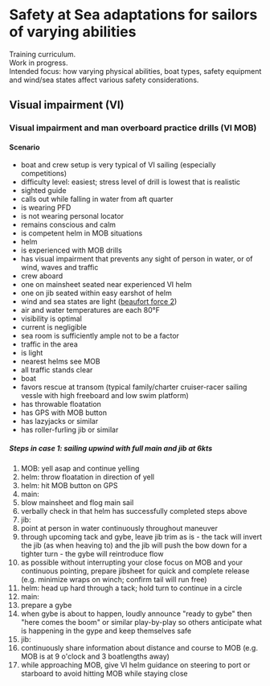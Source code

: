 # Safety at Sea adaptations for sailors of varying abilities

Training curriculum.  
Work in progress.  
Intended focus: how varying physical abilities, boat types, safety equipment and wind/sea states affect various safety considerations.

## Visual impairment (VI)

### Visual impairment and man overboard practice drills (VI MOB)

#### Scenario  
- boat and crew setup is very typical of VI sailing (especially competitions)  
- difficulty level: easiest; stress level of drill is lowest that is realistic  
- sighted guide  
 - calls out while falling in water from aft quarter  
 - is wearing PFD  
 - is not wearing personal locator  
 - remains conscious and calm  
 - is competent helm in MOB situations  
- helm  
 - is experienced with MOB drills  
 - has visual impairment that prevents any sight of person in water, or of wind, waves and traffic  
- crew aboard  
 - one on mainsheet seated near experienced VI helm  
 - one on jib seated within easy earshot of helm  
- wind and sea states are light ([beaufort force 2](https://en.wikipedia.org/wiki/Beaufort_scale))  
- air and water temperatures are each 80°F  
- visibility is optimal  
- current is negligible  
- sea room is sufficiently ample not to be a factor  
- traffic in the area  
 - is light  
 - nearest helms see MOB  
 - all traffic stands clear  
- boat  
 - favors rescue at transom (typical family/charter cruiser-racer sailing vessle with high freeboard and low swim platform)  
 - has throwable floatation  
 - has GPS with MOB button  
 - has lazyjacks or similar  
 - has roller-furling jib or similar  

##### Steps in case 1: sailing upwind with full main and jib at 6kts  
1. MOB: yell asap and continue yelling  
2. helm: throw floatation in direction of yell  
3. helm: hit MOB button on GPS  
3. main: 
  1. blow mainsheet and flog main sail
  2. verbally check in that helm has successfully completed steps above  
4. jib: 
  1. point at person in water continuously throughout maneuver
  2. through upcoming tack and gybe, leave jib trim as is
    - the tack will invert the jib (as when heaving to) and the jib will push the bow down for a tighter turn
    - the gybe will reintroduce flow
  3. as possible without interrupting your close focus on MOB and your continuous pointing, prepare jibsheet for quick and complete release (e.g. minimize wraps on winch; confirm tail will run free)  
5. helm: head up hard through a tack; hold turn to continue in a circle  
6. main:
  1. prepare a gybe
  2. when gybe is about to happen, loudly announce "ready to gybe" then "here comes the boom" or similar play-by-play so others anticipate what is happening in the gype and keep themselves safe  
7. jib: 
  1. continuously share information about distance and course to MOB (e.g. MOB is at 9 o'clock and 3 boatlengths away)
  2. while approaching MOB, give VI helm guidance on steering to port or starboard to  avoid hitting MOB while staying close
